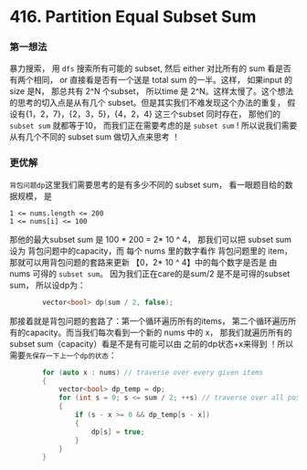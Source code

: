 # 416. Partition Equal Subset Sum

### 第一想法
暴力搜索， 用 ```dfs``` 搜索所有可能的 subset, 然后 either 对比所有的 sum 看是否有两个相同， or 直接看是否有一个送是 total sum 的一半。这样， 如果input 的 size 是N， 那总共有 2^N 个subset， 所以time 是 2^N。这样太慢了。这个想法的思考的切入点是从有几个 subset。但是其实我们不难发现这个办法的重复， 假设有{1，2，7}，{2，3，5}，{4，2，4} 这三个subset 同时存在， 那他们的 ```subset sum``` 就都等于10， 而我们正在需要考虑的是 ```subset sum``` ! 所以说我们需要从有几个不同的 subset sum 做切入点来思考 ！

### 更优解
```背包问题dp```这里我们需要思考的是有多少不同的 subset sum， 看一眼题目给的数据规模， 是
```
1 <= nums.length <= 200
1 <= nums[i] <= 100
```
那他的最大subset sum 是 100 * 200 = 2* 10 ^ 4， 那我们可以把 subset sum 设为 背包问题中的capacity，而 每个 nums 里的数字看作 背包问题里的 item， 那就可以用背包问题的套路来更新 【0，2* 10 ^ 4】中的每个数字是否是 由 nums 可得的 ```subset sum```。 因为我们正在care的是sum/2 是不是可得的subset sum， 所以设dp为：
```cpp
        vector<bool> dp(sum / 2, false);
```

那接着就是背包问题的套路了：第一个循环遍历所有的items， 第二个循环遍历所有的capacity。而当我们每次看到一个新的 nums 中的 x， 那我们就遍历所有的 subset sum（capacity）看是不是有可能可以由 之前的dp状态+x来得到 ！所以需要```先保存一下上一个dp的状态```：
```cpp
        for (auto x : nums) // traverse over every given items
        {
            vector<bool> dp_temp = dp;
            for (int s = 0; s <= sum / 2; ++s) // traverse over all possible capacity
            {
                if (s - x >= 0 && dp_temp[s - x])
                {
                    dp[s] = true;
                }
            }
        }
```
